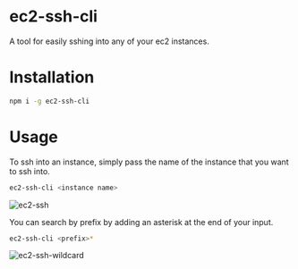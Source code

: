 # ec2-ssh-cli

A tool for easily sshing into any of your ec2 instances.

# Installation

```bash
npm i -g ec2-ssh-cli
```

# Usage

To ssh into an instance, simply pass the name of the instance that you want to ssh into.

```bash
ec2-ssh-cli <instance name>
```
![ec2-ssh](https://media.giphy.com/media/xUA7bk1fYw9k5iNN7i/giphy.gif)

You can search by prefix by adding an asterisk at the end of your input.

```bash
ec2-ssh-cli <prefix>*
```

![ec2-ssh-wildcard](https://media.giphy.com/media/3ohzdD9GyG2zNFu8zC/giphy.gif)
